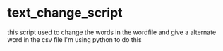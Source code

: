 # text_change_script
this script used to change the words in the wordfile 
and give a alternate word in the csv file 
I'm using python to do this 
